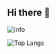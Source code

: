 ## Hi there 👋

<!--
**Galaxy-JewXW/Galaxy-JewXW** is a ✨ _special_ ✨ repository because its `README.md` (this file) appears on your GitHub profile.

Here are some ideas to get you started:

- 🔭 I’m currently working on ...
- 🌱 I’m currently learning ...
- 👯 I’m looking to collaborate on ...
- 🤔 I’m looking for help with ...
- 💬 Ask me about ...
- 📫 How to reach me: ...
- 😄 Pronouns: ...
- ⚡ Fun fact: ...
-->
![info](https://github-readme-stats.vercel.app/api?username=Galaxy-JewXW&show_icons=true&count_private=true&hide=prs&theme=default_repocard)

![Top Langs](https://github-readme-stats.vercel.app/api/top-langs/?username=Galaxy-JewXW&count_private=true&layout=donut-vertical)
